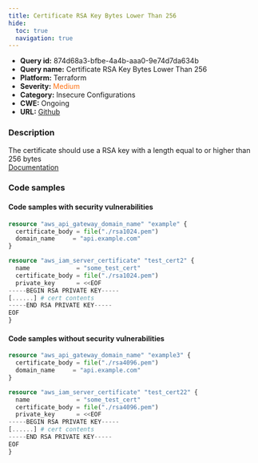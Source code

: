 ```yaml
---
title: Certificate RSA Key Bytes Lower Than 256
hide:
  toc: true
  navigation: true
---
```


-   **Query id:** 874d68a3-bfbe-4a4b-aaa0-9e74d7da634b
-   **Query name:** Certificate RSA Key Bytes Lower Than 256
-   **Platform:** Terraform
-   **Severity:** <span style="color:#ff7213">Medium</span>
-   **Category:** Insecure Configurations
-   **CWE:** Ongoing
-   **URL:** [Github](https://github.com/DataDog/kics/tree/master/assets/queries/terraform/aws/certificate_rsa_key_bytes_lower_than_256)

### Description
The certificate should use a RSA key with a length equal to or higher than 256 bytes<br>
[Documentation](https://registry.terraform.io/providers/hashicorp/aws/latest/docs/resources/api_gateway_rest_api)

### Code samples
#### Code samples with security vulnerabilities
```tf title="Positive test num. 1 - tf file" hl_lines="2"
resource "aws_api_gateway_domain_name" "example" {
  certificate_body = file("./rsa1024.pem")
  domain_name     = "api.example.com"
}

```
```tf title="Positive test num. 2 - tf file" hl_lines="3"
resource "aws_iam_server_certificate" "test_cert2" {
  name             = "some_test_cert"
  certificate_body = file("./rsa1024.pem")
  private_key      = <<EOF
-----BEGIN RSA PRIVATE KEY-----
[......] # cert contents
-----END RSA PRIVATE KEY-----
EOF
}

```


#### Code samples without security vulnerabilities
```tf title="Negative test num. 1 - tf file"
resource "aws_api_gateway_domain_name" "example3" {
  certificate_body = file("./rsa4096.pem")
  domain_name     = "api.example.com"
}

```
```tf title="Negative test num. 2 - tf file"
resource "aws_iam_server_certificate" "test_cert22" {
  name             = "some_test_cert"
  certificate_body = file("./rsa4096.pem")
  private_key      = <<EOF
-----BEGIN RSA PRIVATE KEY-----
[......] # cert contents
-----END RSA PRIVATE KEY-----
EOF
}


```
